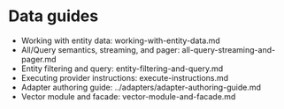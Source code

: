 # Data guides

- Working with entity data: working-with-entity-data.md
- All/Query semantics, streaming, and pager: all-query-streaming-and-pager.md
- Entity filtering and query: entity-filtering-and-query.md
- Executing provider instructions: execute-instructions.md
- Adapter authoring guide: ../adapters/adapter-authoring-guide.md
- Vector module and facade: vector-module-and-facade.md
